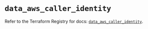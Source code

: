 # `data_aws_caller_identity`

Refer to the Terraform Registry for docs: [`data_aws_caller_identity`](https://registry.terraform.io/providers/hashicorp/aws/4.54.0/docs/data-sources/caller_identity).
